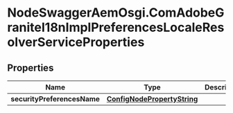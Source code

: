 # NodeSwaggerAemOsgi.ComAdobeGraniteI18nImplPreferencesLocaleResolverServiceProperties

## Properties

Name | Type | Description | Notes
------------ | ------------- | ------------- | -------------
**securityPreferencesName** | [**ConfigNodePropertyString**](ConfigNodePropertyString.md) |  | [optional] 


